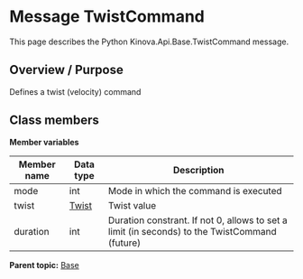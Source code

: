 # Message TwistCommand

This page describes the Python Kinova.Api.Base.TwistCommand message.

## Overview / Purpose

Defines a twist \(velocity\) command

## Class members

 **Member variables** 

|Member name|Data type|Description|
|-----------|---------|-----------|
|mode|int|Mode in which the command is executed|
|twist| [Twist](msg_Base_Twist.md#)|Twist value|
|duration|int|Duration constrant. If not 0, allows to set a limit \(in seconds\) to the TwistCommand \(future\)|

**Parent topic:** [Base](../references/summary_Base.md)

